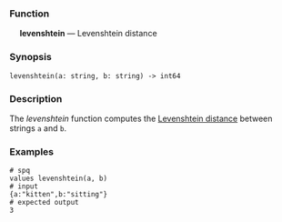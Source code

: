 ### Function

&emsp; **levenshtein** &mdash; Levenshtein distance

### Synopsis

```
levenshtein(a: string, b: string) -> int64
```

### Description

The _levenshtein_ function computes the [Levenshtein
distance](https://en.wikipedia.org/wiki/Levenshtein_distance) between strings
`a` and `b`.

### Examples

```mdtest-spq
# spq
values levenshtein(a, b)
# input
{a:"kitten",b:"sitting"}
# expected output
3
```
